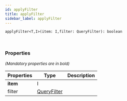 ```yaml
---
id: applyFilter
title: applyFilter
sidebar_label: applyFilter
---
```


```tsx
applyFilter<T,I>(item: I,filter: QueryFilter): boolean
```
<br/>



### Properties

<font size="2"><i>(Mandatory properties are in bold)</i></font>

| Properties | Type | Description |
| --------- | ---- | ----------- |
| **item** | I |  |
| filter | [QueryFilter](/framework-api/interfaces/QueryFilter.md) |  |
